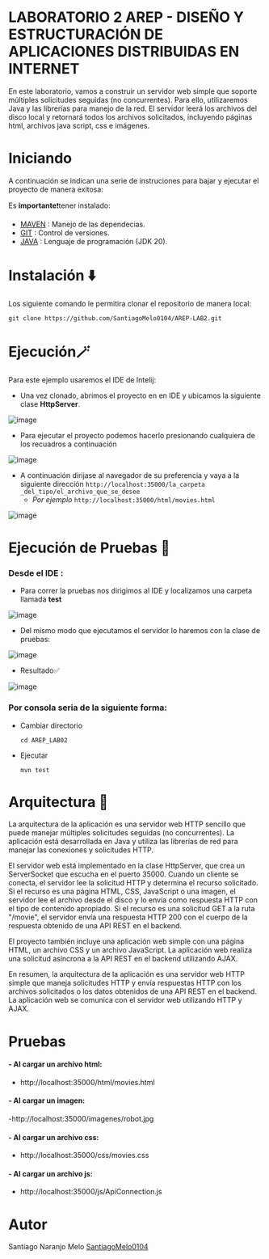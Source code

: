 # LABORATORIO 2 AREP -  DISEÑO Y ESTRUCTURACIÓN DE APLICACIONES DISTRIBUIDAS EN INTERNET


En este laboratorio, vamos a construir un servidor web simple que soporte múltiples solicitudes seguidas (no concurrentes). Para ello, utilizaremos Java y las librerías para manejo de la red. El servidor leerá los archivos del disco local y retornará todos los archivos solicitados, incluyendo páginas html, archivos java script, css e imágenes.

# Iniciando 
A continuación se indican una serie de instruciones para bajar y ejecutar el proyecto de manera exitosa:

Es **importante**❗tener instalado: 
- [MAVEN](https://maven.apache.org) : Manejo de las dependecias. 
- [GIT](https://git-scm.com) : Control de versiones.
- [JAVA](https://www.java.com/es/) : Lenguaje de programación (JDK 20). 

# Instalación ⬇️
Los siguiente comando le permitira clonar el repositorio de manera local:
~~~
git clone https://github.com/SantiagoMelo0104/AREP-LAB2.git
~~~

# Ejecución🪄 
Para este ejemplo usaremos el IDE de Intelij:

+ Una vez clonado, abrimos el proyecto en en IDE y ubicamos la siguiente clase **HttpServer**.
  
![image]()
+ Para ejecutar el proyecto podemos hacerlo presionando cualquiera de los recuadros a continuación
  
![image]()
+ A continuación dirijase al navegador de su preferencia y vaya a la siguiente dirección  ```http://localhost:35000/la_carpeta _del_tipo/el_archivo_que_se_desee  ```
  + *Por ejemplo*  ``` http://localhost:35000/html/movies.html  ```
  
![image]()

# Ejecución de Pruebas 🧪
### Desde el IDE : 
- Para correr la pruebas nos dirigimos al IDE y localizamos una carpeta llamada **test**
  
![image]()
- Del mismo modo que ejecutamos el servidor lo haremos con la clase de pruebas:
  
![image]()
- Resultado✅
  
![image]()

### Por consola seria de la siguiente forma:
- Cambiar directorio
  ```
  cd AREP_LAB02
  ```

- Ejecutar 
  ```
  mvn test
  ```
# Arquitectura 📄 
La arquitectura de la aplicación es una servidor web HTTP sencillo que puede manejar múltiples solicitudes seguidas (no concurrentes). La aplicación está desarrollada en Java y utiliza las librerías de red para manejar las conexiones y solicitudes HTTP.

El servidor web está implementado en la clase HttpServer, que crea un ServerSocket que escucha en el puerto 35000. Cuando un cliente se conecta, el servidor lee la solicitud HTTP y determina el recurso solicitado. Si el recurso es una página HTML, CSS, JavaScript o una imagen, el servidor lee el archivo desde el disco y lo envía como respuesta HTTP con el tipo de contenido apropiado. Si el recurso es una solicitud GET a la ruta "/movie", el servidor envía una respuesta HTTP 200 con el cuerpo de la respuesta obtenido de una API REST en el backend.

El proyecto también incluye una aplicación web simple con una página HTML, un archivo CSS y un archivo JavaScript. La aplicación web realiza una solicitud asíncrona a la API REST en el backend utilizando AJAX.

En resumen, la arquitectura de la aplicación es una servidor web HTTP simple que maneja solicitudes HTTP y envía respuestas HTTP con los archivos solicitados o los datos obtenidos de una API REST en el backend. La aplicación web se comunica con el servidor web utilizando HTTP y AJAX.

# Pruebas 
#### - Al cargar un archivo html:
- http://localhost:35000/html/movies.html
![]()
#### - Al cargar un imagen:
-http://localhost:35000/imagenes/robot.jpg
![]()
#### - Al cargar un archivo css:
- http://localhost:35000/css/movies.css
![]()
#### - Al cargar un archivo js:
- http://localhost:35000/js/ApiConnection.js
![]()

# Autor 
Santiago Naranjo Melo [SantiagoMelo0104](https://github.com/SantiagoMelo0104)
